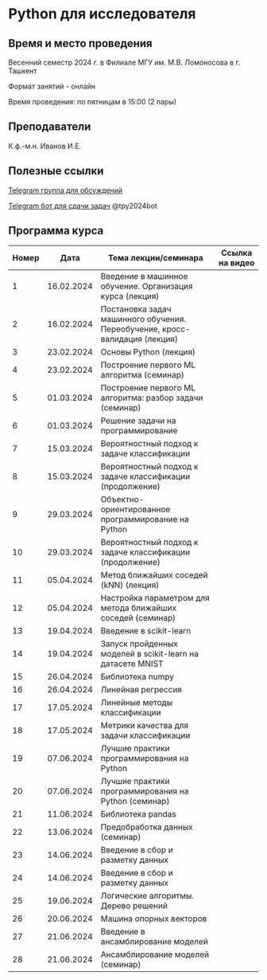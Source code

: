 # Python для исследователя

## Время и место проведения
Весенний семестр 2024 г. в Филиале МГУ им. М.В. Ломоносова в г. Ташкент

Формат занятий - онлайн

Время проведения: по пятницам в 15:00 (2 пары)

## Преподаватели
К.ф.-м.н. Иванов И.Е.

## Полезные ссылки
[Telegram группа для обсуждений](https://t.me/+LYQeNq5pF_wxN2Yy)

[Telegram бот для сдачи задач](t.me/tpy2024bot) @tpy2024bot

## <a name="program" /> Программа курса 
| Номер         | Дата         | Тема лекции/семинара                                  | Ссылка на видео |
| ------------- | -------------| -------------                                        |  -------------   |
| 1 |  16.02.2024   |  Введение в машинное обучение. Организация курса (лекция)                    |         |
| 2 |  16.02.2024   |  Постановка задач машинного обучения. Переобучение, кросс-валидация (лекция) |         |
| 3 |  23.02.2024   |  Основы Python (лекция)                                                      |         |
| 4 |  23.02.2024   |  Построение первого ML алгоритма (семинар)                                   |         |
| 5 |  01.03.2024   |  Построение первого ML алгоритма: разбор задачи (семинар)                    |         |
| 6 |  01.03.2024   |  Решение задачи на программирование                                          |         |
| 7 |  15.03.2024   |  Вероятностный подход к задаче классификации                                 |         |
| 8 |  15.03.2024   |  Вероятностный подход к задаче классификации (продолжение)                   |         |
| 9 |  29.03.2024   |  Объектно-ориентированное программирование на Python                         |         |
| 10|  29.03.2024   |  Вероятностный подход к задаче классификации (продолжение)                   |         |
| 11|  05.04.2024   |  Метод ближайших соседей (kNN)  (лекция)                                     |         |
| 12|  05.04.2024   |  Настройка параметром для метода ближайших соседей (семинар)                 |         |
| 13|  19.04.2024   |  Введение в scikit-learn                                                     |         |
| 14|  19.04.2024   |  Запуск пройденных моделей в scikit-learn на датасете MNIST                  |         |
| 15|  26.04.2024   |  Библиотека numpy                                                            |         |
| 16|  26.04.2024   |  Линейная регрессия                                                          |         |
| 17|  17.05.2024   |  Линейные методы классификации                                               |         |
| 18|  17.05.2024   |  Метрики качества для задачи классификации                                   |         |
| 19|  07.06.2024   |  Лучшие практики программирования на Python                                  |         |
| 20|  07.06.2024   |  Лучшие практики программирования на Python (семинар)                        |         |
| 21|  11.06.2024   |  Библиотека pandas                                                           |         |
| 22|  13.06.2024   |  Предобработка данных (семинар)                                              |         |
| 23|  14.06.2024   |  Введение в сбор и разметку данных                                           |         |
| 24|  14.06.2024   |  Введение в сбор и разметку данных                                           |         |
| 25|  19.06.2024   |  Логические алгоритмы. Дерево решений                                        |         |
| 26|  20.06.2024   |  Машина опорных векторов                                                     |         |
| 27|  21.06.2024   |  Введение в ансамблирование моделей                                          |         |
| 28|  21.06.2024   |  Ансамблирование моделей (семинар)                                          |         |
